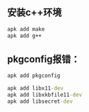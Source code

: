 ## 安装c++环境

```cmd
apk add make
apk add g++
```

## pkgconfig报错：

```cmd
apk add pkgconfig

apk add libx11-dev
apk add libxkbfile11-dev
apk add libsecret-dev
```